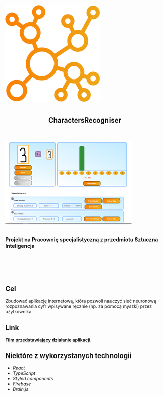 <img src="https://github.com/Fanki11er/CharactersRecogniser/raw/main/src/assets/images/favicon.svg" align="center" width="300px" >

<br/>
<br/>

<h2 align="center"> CharactersRecogniser </h2>
<br/>
<br/>

<img src="https://github.com/Fanki11er/CharactersRecogniser/raw/main/src/assets/images/Example.PNG" width="400px" align="center">
<br/>
<br/>

### Projekt na Pracownię specjalistyczną z przedmiotu Sztuczna Inteligencja

<br/>
<br/>
<br/>

</br>

## Cel

Zbudować aplikację internetową, która pozwoli nauczyć sieć
neuronową rozpoznawania cyfr wpisywane ręcznie (np. za pomocą
myszki) przez użytkownika

## Link

[**Film przedstawiający działanie aplikacji**](https://youtu.be/A2j4G4C_0LI).

## Niektóre z wykorzystanych technologii

- _React_
- _TypeScript_
- _Styled components_
- _Firebase_
- _Brain.js_

